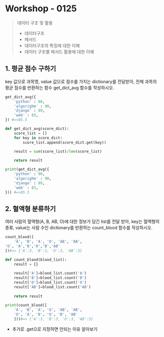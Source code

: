 # Workshop - 0125

> 데이터 구조 및 활용
>
> * 데이터구조
> * 메서드
> * 데이터구조의 특징에 대한 이해
> * 데이터 구조별 메서드 활용에 대한 이해





## 1. 평균 점수 구하기

key 값으로 과목명, value 값으로 점수를 가지는 dictionary를 전달받아, 전체 과목의 평균 점수를 반환하는 함수 get_dict_avg 함수를 작성하시오.

```python
get_dict_avg({
    'python' : 80,
    'algorighm' : 90,
    'django' : 89,
    'web' : 83,
}) #=>85.5
```

```python
def get_dict_avg(score_dict):
    score_list = []
    for key in score_dict:
        score_list.append(score_dict.get(key))
    
    result = sum(score_list)/len(score_list)

    return result

print(get_dict_avg({
    'python' : 80,
    'algorighm' : 90,
    'django' : 89,
    'web' : 83,
})) #=>85.5
```





## 2. 혈액형 분류하기

여러 사람의 혈액형(A, B, AB, O)에 대한 정보가 담긴 list를 전달 받아, key는 혈액형의 종류, value는 사람 수인 dictionary를 반환하는 count_blood 함수를 작성하시오.



```python
count_blood([
    'A', 'B', 'A', 'O', 'AB', 'AB',
'O', 'A','B','O','B','AB'
])#=> {'A':3, 'B':3, 'O':3, 'AB':3}

```



```python
def count_blood(blood_list):
    result = {}
    
    result['A']=blood_list.count('A')
    result['B']=blood_list.count('B')
    result['O']=blood_list.count('O')
    result['AB']=blood_list.count('AB')
    
    return result
 
print(count_blood([
    'A', 'B', 'A', 'O', 'AB', 'AB', 
    'O', 'A', 'B', 'O', 'B', 'AB'
    ]))#=> {'A':3, 'B':3, 'O':3, 'AB':3}
```

* 추가로 .get으로 지정하면 안되는 이유 알아보기



